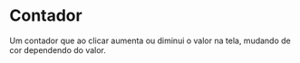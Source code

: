 # Contador
 Um contador que ao clicar aumenta ou diminui o valor na tela, mudando de cor dependendo do valor.
